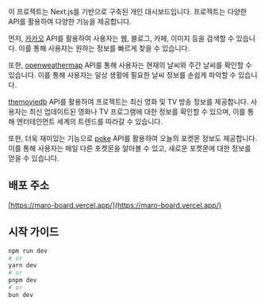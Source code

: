 이 프로젝트는 Next.js를 기반으로 구축된 개인 대시보드입니다. 프로젝트는 다양한 API를 활용하여 다양한 기능을 제공합니다.

먼저, [카카오](https://developers.kakao.com/) API를 활용하여 사용자는 웹, 블로그, 카페, 이미지 등을 검색할 수 있습니다. 이를 통해 사용자는 원하는 정보를 빠르게 찾을 수 있습니다.

또한, [openweathermap](https://openweathermap.org) API를 통해 사용자는 현재의 날씨와 주간 날씨를 확인할 수 있습니다. 이를 통해 사용자는 일상 생활에 필요한 날씨 정보를 손쉽게 파악할 수 있습니다.

[themoviedb](https://www.themoviedb.org/?language=ko) API를 활용하여 프로젝트는 최신 영화 및 TV 방송 정보를 제공합니다. 사용자는 최신 업데이트된 영화나 TV 프로그램에 대한 정보를 확인할 수 있으며, 이를 통해 엔터테인먼트 세계의 트렌드를 따라갈 수 있습니다.

또한, 더욱 재미있는 기능으로 [poke](https://pokeapi.co/) API를 활용하여 오늘의 포켓몬 정보도 제공합니다. 이를 통해 사용자는 매일 다른 포켓몬을 알아볼 수 있고, 새로운 포켓몬에 대한 정보를 얻을 수 있습니다.

## 배포 주소

[https://maro-board.vercel.app/](https://maro-board.vercel.app/)

## 시작 가이드

```bash
npm run dev
# or
yarn dev
# or
pnpm dev
# or
bun dev
```
